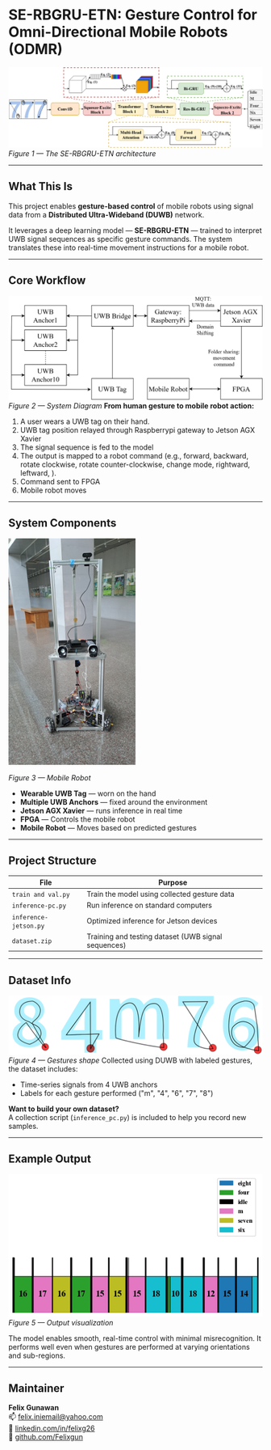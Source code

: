 # SE-RBGRU-ETN: Gesture Control for Omni-Directional Mobile Robots (ODMR)

![Model Overview](./images/Tr-SE-Res-Bi-GRU_Diagram.png)  
*Figure 1 — The SE-RBGRU-ETN architecture*

---

## What This Is

This project enables **gesture-based control** of mobile robots using signal data from a **Distributed Ultra-Wideband (DUWB)** network.

It leverages a deep learning model — **SE-RBGRU-ETN** — trained to interpret UWB signal sequences as specific gesture commands. The system translates these into real-time movement instructions for a mobile robot.


---

## Core Workflow
![Gsture Shape](./images/block_diagram.png)  
*Figure 2 — System Diagram*
**From human gesture to mobile robot action:**

1. A user wears a UWB tag on their hand.
2. UWB tag position relayed through Raspberrypi gateway to Jetson AGX Xavier
3. The signal sequence is fed to the model
4. The output is mapped to a robot command (e.g., forward, backward, rotate clockwise, rotate counter-clockwise, change mode, rightward, leftward, ).
5. Command sent to FPGA
6. Mobile robot moves

---

## System Components

<img src="./images/photo.jpg" width="50%" height="50%">

*Figure 3 — Mobile Robot*

- **Wearable UWB Tag** — worn on the hand  
- **Multiple UWB Anchors** — fixed around the environment  
- **Jetson AGX Xavier** — runs inference in real time  
- **FPGA**  — Controls the mobile robot
- **Mobile Robot** — Moves based on predicted gestures  

---

## Project Structure

| File               | Purpose                                      |
|--------------------|----------------------------------------------|
| `train and val.py` | Train the model using collected gesture data |
| `inference-pc.py`  | Run inference on standard computers          |
| `inference-jetson.py` | Optimized inference for Jetson devices    |
| `dataset.zip`      | Training and testing dataset (UWB signal sequences)      |

---


## Dataset Info
![Gsture Shape](./images/gestures.png)  
*Figure 4 — Gestures shape*
Collected using DUWB with labeled gestures, the dataset includes:
- Time-series signals from 4 UWB anchors
- Labels for each gesture performed ("m", "4", "6", "7", "8")

**Want to build your own dataset?**  
A collection script (`inference_pc.py`) is included to help you record new samples.

---


## Example Output

![Robot Output](./images/result.png)  
*Figure 5 — Output visualization*

The model enables smooth, real-time control with minimal misrecognition. It performs well even when gestures are performed at varying orientations and sub-regions.

---



## Maintainer

**Felix Gunawan**  
📫 [felix.iniemail@yahoo.com](mailto:felix.iniemail@yahoo.com)  
🔗 [linkedin.com/in/felixg26](https://linkedin.com/in/felixg26)  
🐙 [github.com/Felixgun](https://github.com/Felixgun)


